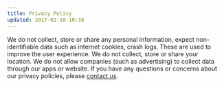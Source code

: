 ```yaml
---
title: Privacy Policy
updated: 2017-02-10 10:38
---
```

We do not collect, store or share any personal information, expect non-identifiable data such as internet cookies, crash logs. These are used to improve the user experience.
We do not collect, store or share your location.
We do not allow companies (such as advertising) to collect data through our apps or website.
If you have any questions or concerns about our privacy policies, please <a href="https://facebook.com/onetapstudio">contact us</a>.
